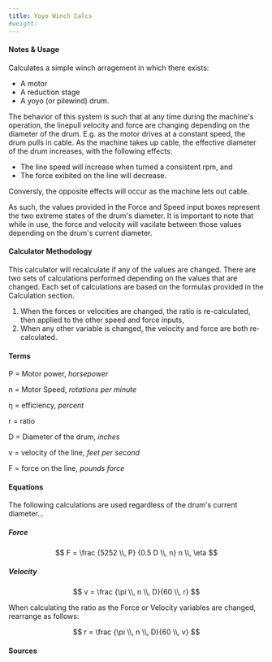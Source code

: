 ```yaml
---
title: Yoyo Winch Calcs
#weight:
---
```


#### Notes & Usage

Calculates a simple winch arragement in which there exists:

* A motor
* A reduction stage
* A yoyo (or pilewind) drum.

The behavior of this system is such that at any time during the machine's operation, the linepull velocity and force are changing depending on the diameter of the drum.  E.g. as the motor drives at a constant speed, the drum pulls in cable.  As the machine takes up cable, the effective diameter of the drum increases, with the following effects:

* The line speed will increase when turned a consistent rpm, and
* The force exibited on the line will decrease.

Conversly, the opposite effects will occur as the machine lets out cable.

As such, the values provided in the Force and Speed input boxes represent the two extreme states of the drum's diameter.  It is important to note that while in use, the force and velocity will vacilate between those values depending on the drum's current diameter.

#### Calculator Methodology

This calculator will recalculate if any of the values are changed.  There are two sets of calculations performed depending on the values that are changed.  Each set of calculations are based on the formulas provided in the Calculation section.

1. When the forces or velocities are changed, the ratio is re-calculated, then applied to the other speed and force inputs,
2. When any other variable is changed, the velocity and force are both re-calculated.

#### Terms

P = Motor power, *horsepower*

n = Motor Speed, *rotations per minute*

&eta; = efficiency, *percent*

r   = ratio

D = Diameter of the drum, *inches*

v = velocity of the line, *feet per second*

F = force on the line, *pounds force*

#### Equations

The following calculations are used regardless of the drum's current diameter...

##### Force

$$ F = \frac {5252 \\, P} {0.5 D \\, n} n \\, \eta $$

##### Velocity

$$ v = \frac {\pi \\, n \\,  D}{60 \\, r} $$ 

When calculating the ratio as the Force or Velocity variables are changed, rearrange as follows:

$$ r = \frac {\pi \\, n \\, D}{60 \\, v} $$ 

#### Sources